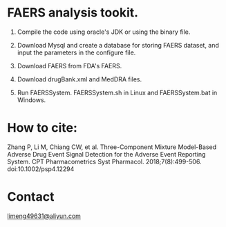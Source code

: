# FAERS analysis tookit.

1. Compile the code using oracle's JDK or using the binary file.

2. Download Mysql and create a database for storing FAERS dataset, and input the parameters in the configure file. 

3. Download FAERS from FDA's FAERS.

4. Download drugBank.xml and MedDRA files.

5. Run FAERSSystem.  FAERSSystem.sh in Linux and FAERSSystem.bat in Windows.


# How to cite:
Zhang P, Li M, Chiang CW, et al. Three-Component Mixture Model-Based Adverse Drug Event Signal Detection for the Adverse Event Reporting System. CPT Pharmacometrics Syst Pharmacol. 2018;7(8):499-506. doi:10.1002/psp4.12294

# Contact
limeng49631@aliyun.com
